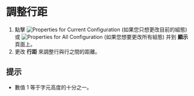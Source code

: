 # 調整行距

1. 點擊 ![Properties for Current Configuration](../../images/properties..png)
(如果您只想更改目前的組態) 或
![Properties for All Configuration](../../images/allproperties..png)
(如果您想要更改所有組態) 并到 **顯示** 頁面上。
2. 更改 **行距** 來調整行與行之間的距離。

## 提示

- 數值 1 等于字元高度的十分之一。
